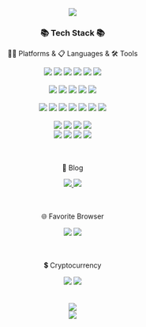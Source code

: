 <div align=center>
	<img src="https://capsule-render.vercel.app/api?type=waving&color=auto&height=200&section=header&text=bug41%20Github&fontSize=90" />	
</div>
<div align=center>
	<h3>📚 Tech Stack 📚</h3>
	<p>🧑‍💻 Platforms & 📋 Languages & 🛠 Tools </p>
</div>
<div align="center">	
	<!-- Front-End -->
	<img src="https://img.shields.io/badge/HTML5-E34F26?style=flat&logo=HTML5&logoColor=white" />
	<img src="https://img.shields.io/badge/CSS3-1572B6?style=flat&logo=CSS3&logoColor=white" />
	<img src="https://img.shields.io/badge/JavaScript-F7DF1E?style=flat&logo=JavaScript&logoColor=white" />
	<img src="https://img.shields.io/badge/jQuery-0769AD?style=flat&logo=jQuery&logoColor=white" />
	<img src="https://img.shields.io/badge/Bootstrap-7952B3?style=flat&logo=Bootstrap&logoColor=white" />	
	<img src="https://img.shields.io/badge/react-%2320232a.svg?style=for-the-badge&logo=react&logoColor=%2361DAFB" />	
	<br><br>
	<!-- Back-End -->
	<img src="https://img.shields.io/badge/php-%23777BB4.svg?style=for-the-badge&logo=php&logoColor=white" />
	<img src="https://img.shields.io/badge/laravel-%23FF2D20.svg?style=for-the-badge&logo=laravel&logoColor=white" />
	<img src="https://img.shields.io/badge/Java-007396?style=flat&logo=Conda-Forge&logoColor=white" />
	<img src="https://img.shields.io/badge/spring-%236DB33F.svg?style=for-the-badge&logo=spring&logoColor=white" />
	<img src="https://img.shields.io/badge/Gradle-02303A.svg?style=for-the-badge&logo=Gradle&logoColor=white" />
	<br><br>
	<!-- SERVER -->
	<img src="https://img.shields.io/badge/Linux-FCC624?style=flat&logo=Linux&logoColor=white" />
	<img src="https://img.shields.io/badge/cent%20os-002260?style=for-the-badge&logo=centos&logoColor=F0F0F0" />
	<img src="https://img.shields.io/badge/docker-%230db7ed.svg?style=for-the-badge&logo=docker&logoColor=white" />
	<img src="https://img.shields.io/badge/apache-%23D42029.svg?style=for-the-badge&logo=apache&logoColor=white" />
	<img src="https://img.shields.io/badge/Tomcat-F8DC75?style=flat&logo=ApacheTomcat&logoColor=white" />
	<img src="https://img.shields.io/badge/NGINX-009639?style=flat&logo=NGINX&logoColor=white" />
	<img src="https://img.shields.io/badge/AWS-232F3E?style=flat&logo=AmazonAWS&logoColor=white" />	
	<br><br>
	<!-- Databases -->
	<img src="https://img.shields.io/badge/MySQL-4479A1?style=flat&logo=MySQL&logoColor=white" />
	<img src="https://img.shields.io/badge/MariaDB-003545?style=flat&logo=MariaDB&logoColor=white" />
	<img src="https://img.shields.io/badge/Microsoft%20SQL%20Sever-CC2927?style=for-the-badge&logo=microsoft%20sql%20server&logoColor=white" />
	<img src="https://img.shields.io/badge/sqlite-%2307405e.svg?style=for-the-badge&logo=sqlite&logoColor=white" />
	<br>		
	<img src="https://img.shields.io/badge/Visual%20Studio%20Code-007ACC?style=flat&logo=VisualStudioCode&logoColor=white" />	
	<img src="https://img.shields.io/badge/SublimeText-007ACC?style=flat&logo=SublimeText&logoColor=white" />	
	<img src="https://img.shields.io/badge/GitHub-181717?style=flat&logo=GitHub&logoColor=white" />
	<img src="https://img.shields.io/badge/bitbucket-%230047B3.svg?style=for-the-badge&logo=bitbucket&logoColor=white" />	
</div>
<br>
<br>
<div align=center>
	<p>📝 Blog</p>
</div>
<div align=center>	
	<a href="https://bug41.tistory.com" target="_blank">
		<img src="https://img.shields.io/badge/Blog-FF9800?style=flat&logo=Blogger&logoColor=white" />
	</a>
	<a href="https://blog.naver.com/bugkingus" target="_blank">
		<img src="https://img.shields.io/badge/Blog-FF9800?style=flat&logo=Blogger&logoColor=black" />
	</a>	
</div>
<br>
<br>
<div align=center>	
	<p>🌐 Favorite Browser </p>
	<img src="https://img.shields.io/badge/Google%20Chrome-4285F4?style=for-the-badge&logo=GoogleChrome&logoColor=white" />
	<img src="https://img.shields.io/badge/Brave-FB542B?style=for-the-badge&logo=Brave&logoColor=white" />	
</div>
<br>
<br>
<div align=center>	
	<p>💲 Cryptocurrency </p>
	<img src="https://img.shields.io/badge/Xrp-black?style=for-the-badge&logo=xrp&logoColor=white" />
	<img src="https://img.shields.io/badge/Stellar-7D00FF?style=for-the-badge&logo=Stellar&logoColor=white" />	
</div>
<br>
<br>
<div align=center>	
	<img src="https://github-readme-stats.vercel.app/api/top-langs/?username=bug41&layout=compact">
	<br>
	<img src="https://github-readme-stats.vercel.app/api?username=bug41&show_icons=true">
</div>
